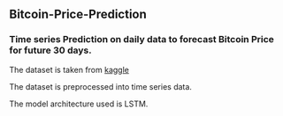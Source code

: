 ## Bitcoin-Price-Prediction 


### Time series Prediction on daily data to forecast Bitcoin Price for future 30 days.


The dataset is taken from [kaggle](https://www.kaggle.com/mczielinski/bitcoin-historical-data/download)


The dataset is preprocessed into time series data. 


The model architecture used is LSTM.

